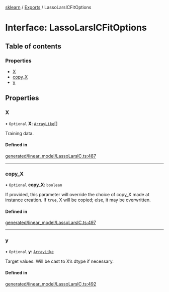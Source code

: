 [sklearn](../readme.md) / [Exports](../modules.md) / LassoLarsICFitOptions

# Interface: LassoLarsICFitOptions

## Table of contents

### Properties

- [X](LassoLarsICFitOptions.md#x)
- [copy\_X](LassoLarsICFitOptions.md#copy_x)
- [y](LassoLarsICFitOptions.md#y)

## Properties

### X

• `Optional` **X**: [`ArrayLike`](../modules.md#arraylike)[]

Training data.

#### Defined in

[generated/linear_model/LassoLarsIC.ts:487](https://github.com/transitive-bullshit/scikit-learn-ts/blob/367336a/packages/sklearn/src/generated/linear_model/LassoLarsIC.ts#L487)

___

### copy\_X

• `Optional` **copy\_X**: `boolean`

If provided, this parameter will override the choice of copy\_X made at instance creation. If `true`, X will be copied; else, it may be overwritten.

#### Defined in

[generated/linear_model/LassoLarsIC.ts:497](https://github.com/transitive-bullshit/scikit-learn-ts/blob/367336a/packages/sklearn/src/generated/linear_model/LassoLarsIC.ts#L497)

___

### y

• `Optional` **y**: [`ArrayLike`](../modules.md#arraylike)

Target values. Will be cast to X’s dtype if necessary.

#### Defined in

[generated/linear_model/LassoLarsIC.ts:492](https://github.com/transitive-bullshit/scikit-learn-ts/blob/367336a/packages/sklearn/src/generated/linear_model/LassoLarsIC.ts#L492)
